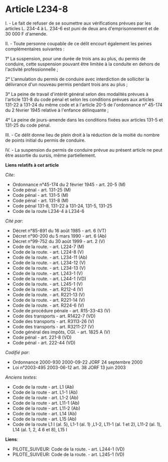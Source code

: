 # Article L234-8

I. - Le fait de refuser de se soumettre aux vérifications prévues par les articles L. 234-4 à L. 234-6 est puni de deux ans
d'emprisonnement et de 30 000 F d'amende.

II. - Toute personne coupable de ce délit encourt également les peines complémentaires suivantes :

1° La suspension, pour une durée de trois ans au plus, du permis de conduire, cette suspension pouvant être limitée à la
conduite en dehors de l'activité professionnelle ;

2° L'annulation du permis de conduire avec interdiction de solliciter la délivrance d'un nouveau permis pendant trois ans au
plus ;

3° La peine de travail d'intérêt général selon des modalités prévues à l'article 131-8 du code pénal et selon les conditions
prévues aux articles 131-22 à 131-24 du même code et à l'article 20-5 de l'ordonnance n° 45-174 du 2 février 1945 relative à
l'enfance délinquante ;

4° La peine de jours-amende dans les conditions fixées aux articles 131-5 et 131-25 du code pénal.

III. - Ce délit donne lieu de plein droit à la réduction de la moitié du nombre de points initial du permis de conduire.

IV. - La suspension du permis de conduire prévue au présent article ne peut être assortie du sursis, même partiellement.

**Liens relatifs à cet article**

_Cite_:

  - Ordonnance n°45-174 du 2 février 1945 - art. 20-5 (M)
  - Code pénal - art. 131-25 (M)
  - Code pénal - art. 131-5 (M)
  - Code pénal - art. 131-8 (M)
  - Code pénal 131-8, 131-22 à 131-24, 131-5, 131-25
  - Code de la route L234-4 à L234-6

_Cité par_:

  - Décret n°85-891 du 16 août 1985 - art. 6 (VT)
  - Décret n°90-200 du 5 mars 1990 - art. 6 (Ab)
  - Décret n°99-752 du 30 août 1999 - art. 2 (V)
  - Code de la route. - art. L224-7 (M)
  - Code de la route. - art. L224-8 (V)
  - Code de la route. - art. L234-11 (Ab)
  - Code de la route. - art. L234-12 (V)
  - Code de la route. - art. L234-13 (V)
  - Code de la route. - art. L243-1 (V)
  - Code de la route. - art. L244-1 (VD)
  - Code de la route. - art. L245-1 (V)
  - Code de la route. - art. R212-4 (V)
  - Code de la route. - art. R221-13 (V)
  - Code de la route. - art. R221-14 (V)
  - Code de la route. - art. R224-6 (V)
  - Code de procédure pénale - art. R15-33-43 (V)
  - Code des transports - art. R1422-7 (VD)
  - Code des transports - art. R3113-26 (V)
  - Code des transports - art. R3211-27 (V)
  - Code général des impôts, CGI. - art. 1825 A (V)
  - Code pénal - art. 221-8 (VD)
  - Code pénal - art. 222-44 (VD)

_Codifié par_:

  - Ordonnance 2000-930 2000-09-22 JORF 24 septembre 2000
  - Loi n°2003-495 2003-06-12 art. 38 JORF 13 juin 2003

_Anciens textes_:

  - Code de la route - art. L1 (Ab)
  - Code de la route - art. L1-1 (Ab)
  - Code de la route - art. L1-2 (Ab)
  - Code de la route - art. L11-1 (Ab)
  - Code de la route - art. L11-2 (Ab)
  - Code de la route - art. L14 (Ab)
  - Code de la route - art. L15 (Ab)
  - Code de la route L1 I (al. 5), L1-1 (al. 1) ,L1-2, L11-1 (al. 1 et 2), L11-2 (al. 1), L14 (al. 1, 2, 4 6 et 8), L15 I

**Liens**:

  - PILOTE_SUIVEUR: Code de la route. - art. L244-1 (VD)
  - PILOTE_SUIVEUR: Code de la route. - art. L245-1 (VD)
